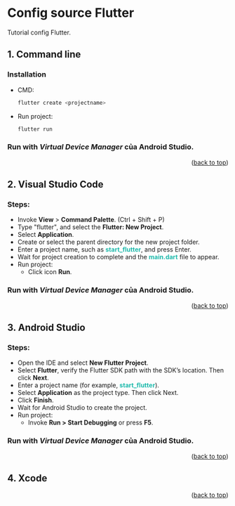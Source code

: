 # Config source Flutter

<a name="readme-top"></a>
Tutorial config Flutter.

## 1. Command line

### Installation

- CMD:
  ```bash
  flutter create <projectname>
  ```
- Run project:
  ```bash
  flutter run
  ```

### Run with _Virtual Device Manager_ của Android Studio.

<p align="right">(<a href="#readme-top">back to top</a>)</p>

## 2. Visual Studio Code

### Steps:

- Invoke **View** > **Command Palette**. (Ctrl + Shift + P)
- Type "flutter", and select the **Flutter: New Project**.
- Select **Application**.
- Create or select the parent directory for the new project folder.
- Enter a project name, such as <b style="color: #1FBAAC">start_flutter</b>, and press Enter.
- Wait for project creation to complete and the <b style="color: #1FBAAC">main.dart</b> file to appear.
- Run project:
  - Click icon **Run**.

### Run with _Virtual Device Manager_ của Android Studio.

<p align="right">(<a href="#readme-top">back to top</a>)</p>

## 3. Android Studio

### Steps:

- Open the IDE and select **New Flutter Project**.
- Select **Flutter**, verify the Flutter SDK path with the SDK’s location. Then click **Next**.
- Enter a project name (for example, <b style="color: #1FBAAC">start_flutter</b>).
- Select **Application** as the project type. Then click Next.
- Click **Finish**.
- Wait for Android Studio to create the project.
- Run project:
  - Invoke **Run > Start Debugging** or press **F5**.

### Run with _Virtual Device Manager_ của Android Studio.

<p align="right">(<a href="#readme-top">back to top</a>)</p>

## 4. Xcode

<p align="right">(<a href="#readme-top">back to top</a>)</p>
